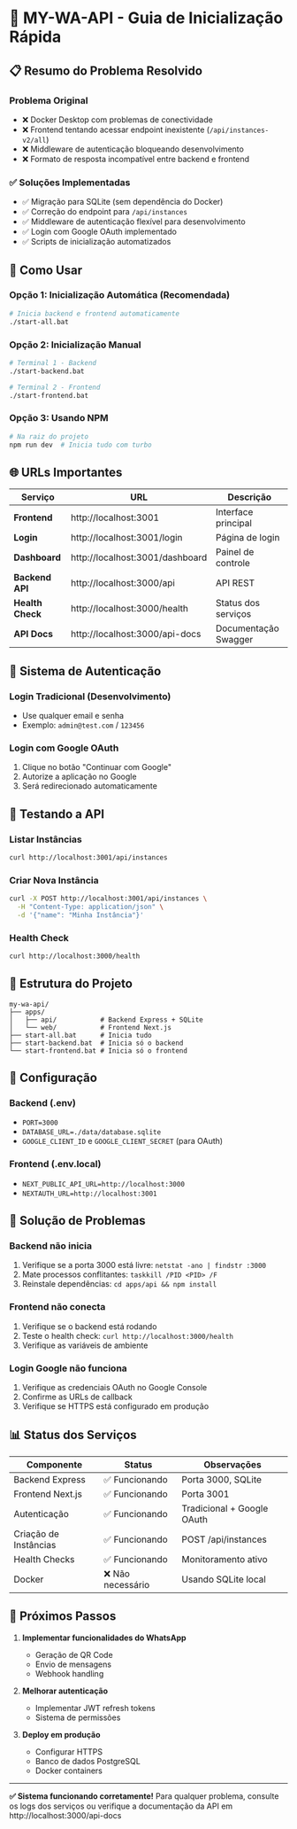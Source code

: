 # 🚀 MY-WA-API - Guia de Inicialização Rápida

## 📋 Resumo do Problema Resolvido

### Problema Original

- ❌ Docker Desktop com problemas de conectividade
- ❌ Frontend tentando acessar endpoint inexistente (`/api/instances-v2/all`)
- ❌ Middleware de autenticação bloqueando desenvolvimento
- ❌ Formato de resposta incompatível entre backend e frontend

### ✅ Soluções Implementadas

- ✅ Migração para SQLite (sem dependência do Docker)
- ✅ Correção do endpoint para `/api/instances`
- ✅ Middleware de autenticação flexível para desenvolvimento
- ✅ Login com Google OAuth implementado
- ✅ Scripts de inicialização automatizados

## 🎯 Como Usar

### Opção 1: Inicialização Automática (Recomendada)

```bash
# Inicia backend e frontend automaticamente
./start-all.bat
```

### Opção 2: Inicialização Manual

```bash
# Terminal 1 - Backend
./start-backend.bat

# Terminal 2 - Frontend
./start-frontend.bat
```

### Opção 3: Usando NPM

```bash
# Na raiz do projeto
npm run dev  # Inicia tudo com turbo
```

## 🌐 URLs Importantes

| Serviço          | URL                             | Descrição            |
| ---------------- | ------------------------------- | -------------------- |
| **Frontend**     | http://localhost:3001           | Interface principal  |
| **Login**        | http://localhost:3001/login     | Página de login      |
| **Dashboard**    | http://localhost:3001/dashboard | Painel de controle   |
| **Backend API**  | http://localhost:3000/api       | API REST             |
| **Health Check** | http://localhost:3000/health    | Status dos serviços  |
| **API Docs**     | http://localhost:3000/api-docs  | Documentação Swagger |

## 🔐 Sistema de Autenticação

### Login Tradicional (Desenvolvimento)

- Use qualquer email e senha
- Exemplo: `admin@test.com` / `123456`

### Login com Google OAuth

1. Clique no botão "Continuar com Google"
2. Autorize a aplicação no Google
3. Será redirecionado automaticamente

## 🧪 Testando a API

### Listar Instâncias

```bash
curl http://localhost:3001/api/instances
```

### Criar Nova Instância

```bash
curl -X POST http://localhost:3001/api/instances \
  -H "Content-Type: application/json" \
  -d '{"name": "Minha Instância"}'
```

### Health Check

```bash
curl http://localhost:3000/health
```

## 📁 Estrutura do Projeto

```
my-wa-api/
├── apps/
│   ├── api/           # Backend Express + SQLite
│   └── web/           # Frontend Next.js
├── start-all.bat      # Inicia tudo
├── start-backend.bat  # Inicia só o backend
└── start-frontend.bat # Inicia só o frontend
```

## 🔧 Configuração

### Backend (.env)

- `PORT=3000`
- `DATABASE_URL=./data/database.sqlite`
- `GOOGLE_CLIENT_ID` e `GOOGLE_CLIENT_SECRET` (para OAuth)

### Frontend (.env.local)

- `NEXT_PUBLIC_API_URL=http://localhost:3000`
- `NEXTAUTH_URL=http://localhost:3001`

## 🐛 Solução de Problemas

### Backend não inicia

1. Verifique se a porta 3000 está livre: `netstat -ano | findstr :3000`
2. Mate processos conflitantes: `taskkill /PID <PID> /F`
3. Reinstale dependências: `cd apps/api && npm install`

### Frontend não conecta

1. Verifique se o backend está rodando
2. Teste o health check: `curl http://localhost:3000/health`
3. Verifique as variáveis de ambiente

### Login Google não funciona

1. Verifique as credenciais OAuth no Google Console
2. Confirme as URLs de callback
3. Verifique se HTTPS está configurado em produção

## 📊 Status dos Serviços

| Componente            | Status            | Observações                |
| --------------------- | ----------------- | -------------------------- |
| Backend Express       | ✅ Funcionando    | Porta 3000, SQLite         |
| Frontend Next.js      | ✅ Funcionando    | Porta 3001                 |
| Autenticação          | ✅ Funcionando    | Tradicional + Google OAuth |
| Criação de Instâncias | ✅ Funcionando    | POST /api/instances        |
| Health Checks         | ✅ Funcionando    | Monitoramento ativo        |
| Docker                | ❌ Não necessário | Usando SQLite local        |

## 🎉 Próximos Passos

1. **Implementar funcionalidades do WhatsApp**
   - Geração de QR Code
   - Envio de mensagens
   - Webhook handling

2. **Melhorar autenticação**
   - Implementar JWT refresh tokens
   - Sistema de permissões

3. **Deploy em produção**
   - Configurar HTTPS
   - Banco de dados PostgreSQL
   - Docker containers

---

**✅ Sistema funcionando corretamente!**
Para qualquer problema, consulte os logs dos serviços ou verifique a documentação da API em http://localhost:3000/api-docs
